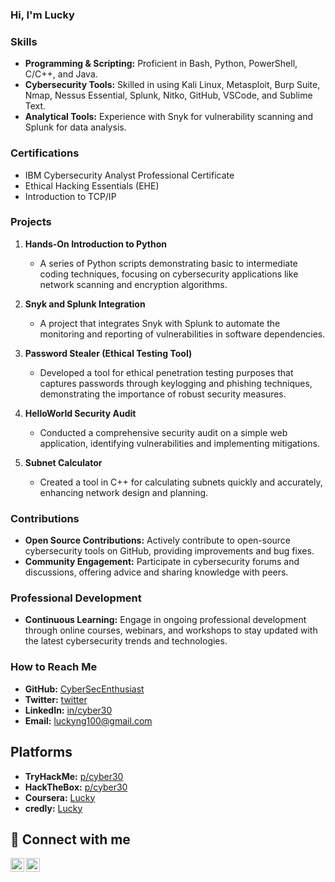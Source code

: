 ### Hi, I'm Lucky

### Skills

- **Programming & Scripting:** Proficient in Bash, Python, PowerShell, C/C++, and Java.
- **Cybersecurity Tools:** Skilled in using Kali Linux, Metasploit, Burp Suite, Nmap, Nessus Essential, Splunk, Nitko, GitHub, VSCode, and Sublime Text.
- **Analytical Tools:** Experience with Snyk for vulnerability scanning and Splunk for data analysis.

### Certifications

- IBM Cybersecurity Analyst Professional Certificate
- Ethical Hacking Essentials (EHE)
- Introduction to TCP/IP

### Projects

1. **Hands-On Introduction to Python**
   - A series of Python scripts demonstrating basic to intermediate coding techniques, focusing on cybersecurity applications like network scanning and encryption algorithms.

2. **Snyk and Splunk Integration**
   - A project that integrates Snyk with Splunk to automate the monitoring and reporting of vulnerabilities in software dependencies.

3. **Password Stealer (Ethical Testing Tool)**
   - Developed a tool for ethical penetration testing purposes that captures passwords through keylogging and phishing techniques, demonstrating the importance of robust security measures.

4. **HelloWorld Security Audit**
   - Conducted a comprehensive security audit on a simple web application, identifying vulnerabilities and implementing mitigations.

5. **Subnet Calculator**
   - Created a tool in C++ for calculating subnets quickly and accurately, enhancing network design and planning.

### Contributions

- **Open Source Contributions:** Actively contribute to open-source cybersecurity tools on GitHub, providing improvements and bug fixes.
- **Community Engagement:** Participate in cybersecurity forums and discussions, offering advice and sharing knowledge with peers.

### Professional Development

- **Continuous Learning:** Engage in ongoing professional development through online courses, webinars, and workshops to stay updated with the latest cybersecurity trends and technologies.

### How to Reach Me

- **GitHub:** [CyberSecEnthusiast](#)
- **Twitter:** [twitter](https://twitter.com/cyberthirty30)
- **LinkedIn:** [in/cyber30](https://linkedin.com/in/cyber30)
- **Email:** [luckyng100@gmail.com](mailto:luckyng100@gmail.com)

## Platforms

- **TryHackMe:** [p/cyber30](https://tryhackme.com/p/cyber30)
- **HackTheBox:** [p/cyber30](https://app.hackthebox.com/profile/1751803)
- **Coursera:** [Lucky](https://www.coursera.org/learner/lucky-ngabuh)
- **credly:** [Lucky](https://www.credly.com/users/lucky-ngabuh)

## 🤳 Connect with me

[<img align="left" alt="cyberthirty30 | Twitter" width="22px" src="https://cdn.jsdelivr.net/npm/simple-icons@v3/icons/twitter.svg" />][twitter]
[<img align="left" alt="Cyber30 | LinkedIn" width="22px" src="https://cdn.jsdelivr.net/npm/simple-icons@v3/icons/linkedin.svg" />][linkedin]

[twitter]: https://twitter.com/cyberthirty30
[linkedin]: https://linkedin.com/in/cyber30

</div>
<!--
**cyberthirty/cyberthirty** is a ✨ _special_ ✨ repository because its `README.md` (this file) appears on your GitHub profile.

Here are some ideas to get you started:

- 🔭 I’m currently working on ...
- 🌱 I’m currently learning ...
- 👯 I’m looking to collaborate on ...
- 🤔 I’m looking for help with ...
- 💬 Ask me about ...
- 📫 How to reach me: ...
- 😄 Pronouns: ...
- ⚡ Fun fact: ...
-->

